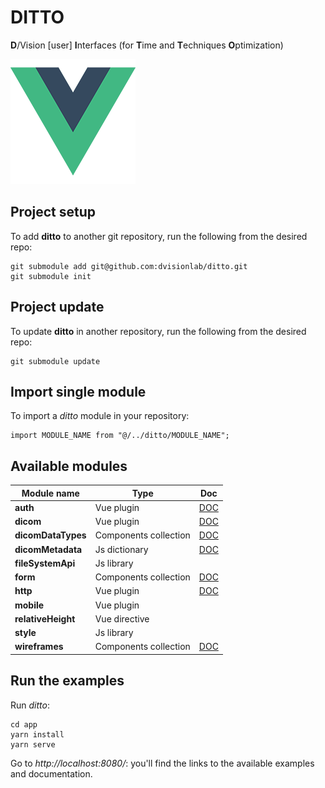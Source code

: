 # DITTO

**D**/Vision [user] **I**nterfaces (for **T**ime and **T**echniques **O**ptimization)

![image info](./app/src/assets/logo.png)

## Project setup

To add **ditto** to another git repository, run the following from the desired repo:

```
git submodule add git@github.com:dvisionlab/ditto.git
git submodule init
```

## Project update

To update **ditto** in another repository, run the following from the desired repo:

```
git submodule update
```

## Import single module

To import a _ditto_ module in your repository:

```
import MODULE_NAME from "@/../ditto/MODULE_NAME";
```

## Available modules

| Module name        | Type                  | Doc                                       |
| ------------------ | --------------------- | ----------------------------------------- |
| **auth**           | Vue plugin            | [DOC](./app/library/auth/README.md)       |
| **dicom**          | Vue plugin            | [DOC](./app/library/dicom/README.md)      |
| **dicomDataTypes** | Components collection | [DOC](./app/library/data-types/README.md) |
| **dicomMetadata**  | Js dictionary         | [DOC](./app/library/dicom/README.md)      |
| **fileSystemApi**  | Js library            |                                           |
| **form**           | Components collection | [DOC](./app/library/form/README.md)       |
| **http**           | Vue plugin            | [DOC](./app/library/http/README.md)       |
| **mobile**         | Vue plugin            |                                           |
| **relativeHeight** | Vue directive         |                                           |
| **style**          | Js library            |                                           |
| **wireframes**     | Components collection | [DOC](./app/library/wireframes/README.md) |

## Run the examples

Run _ditto_:

```
cd app
yarn install
yarn serve
```

Go to _http://localhost:8080/_: you'll find the links to the available examples and documentation.
